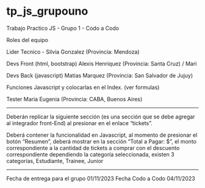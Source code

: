 # tp_js_grupouno
Trabajo Practico JS - Grupo 1 - Codo a Codo


Roles del equipo

Lider Tecnico - Silvia Gonzalez (Provincia: Mendoza)

Devs Front (html, bootstrap) Alexis Henriquez  (Provincia: Santa Cruz) /  Mari 

Devs Back (javascript) Matias Marquez (Provincia: San Salvador de Jujuy)

Funciones Javascript y colocarlas en el Index. (ver formulas)

Tester Maria Eugenia (Provincia: CABA, Buenos Aires)

*****************************************************************************
Deberán replicar la siguiente sección (es una sección que se debe agregar al integrador front-End) al presionar en el enlace “tickets”.

Deberá contener la funcionalidad en Javascript, al momento de presionar el botón “Resumen”, deberá mostrar en la sección “Total a Pagar: $”, el monto correspondiente a la cantidad de tickets a comprar con el descuento correspondiente dependiendo la categoría seleccionada, existen 3 categorías, Estudiante, Trainee, Junior

*****************************************************************************
Fecha de entrega para el grupo 01/11/2023
Fecha Codo a Codo 04/11/2023
